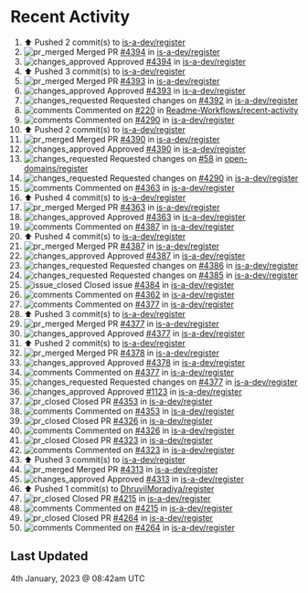 # Recent Activity

<!--RECENT_ACTIVITY:start-->
1. ⬆️ Pushed 2 commit(s) to [is-a-dev/register](https://github.com/is-a-dev/register)
2. ![pr_merged](https://cdn.jsdelivr.net/gh/Readme-Workflows/Readme-Icons@main/icons/octicons/PullRequestMerged.svg) Merged PR [#4394](https://github.com/is-a-dev/register/pull/4394) in [is-a-dev/register](https://github.com/is-a-dev/register)
3. ![changes_approved](https://cdn.jsdelivr.net/gh/Readme-Workflows/Readme-Icons@main/icons/octicons/ApprovedChanges.svg) Approved [#4394](https://github.com/is-a-dev/register/pull/4394#pullrequestreview-1235516720) in [is-a-dev/register](https://github.com/is-a-dev/register)
4. ⬆️ Pushed 3 commit(s) to [is-a-dev/register](https://github.com/is-a-dev/register)
5. ![pr_merged](https://cdn.jsdelivr.net/gh/Readme-Workflows/Readme-Icons@main/icons/octicons/PullRequestMerged.svg) Merged PR [#4393](https://github.com/is-a-dev/register/pull/4393) in [is-a-dev/register](https://github.com/is-a-dev/register)
6. ![changes_approved](https://cdn.jsdelivr.net/gh/Readme-Workflows/Readme-Icons@main/icons/octicons/ApprovedChanges.svg) Approved [#4393](https://github.com/is-a-dev/register/pull/4393#pullrequestreview-1235497987) in [is-a-dev/register](https://github.com/is-a-dev/register)
7. ![changes_requested](https://cdn.jsdelivr.net/gh/Readme-Workflows/Readme-Icons@main/icons/octicons/RequestedChanges.svg) Requested changes on [#4392](https://github.com/is-a-dev/register/pull/4392#pullrequestreview-1235497110) in [is-a-dev/register](https://github.com/is-a-dev/register)
8. ![comments](https://cdn.jsdelivr.net/gh/Readme-Workflows/Readme-Icons@main/icons/octicons/Comment.svg) Commented on [#220](https://github.com/Readme-Workflows/recent-activity/issues/220#issuecomment-1370609272) in [Readme-Workflows/recent-activity](https://github.com/Readme-Workflows/recent-activity)
9. ![comments](https://cdn.jsdelivr.net/gh/Readme-Workflows/Readme-Icons@main/icons/octicons/Comment.svg) Commented on [#4290](https://github.com/is-a-dev/register/pull/4290#issuecomment-1370529020) in [is-a-dev/register](https://github.com/is-a-dev/register)
10. ⬆️ Pushed 2 commit(s) to [is-a-dev/register](https://github.com/is-a-dev/register)
11. ![pr_merged](https://cdn.jsdelivr.net/gh/Readme-Workflows/Readme-Icons@main/icons/octicons/PullRequestMerged.svg) Merged PR [#4390](https://github.com/is-a-dev/register/pull/4390) in [is-a-dev/register](https://github.com/is-a-dev/register)
12. ![changes_approved](https://cdn.jsdelivr.net/gh/Readme-Workflows/Readme-Icons@main/icons/octicons/ApprovedChanges.svg) Approved [#4390](https://github.com/is-a-dev/register/pull/4390#pullrequestreview-1235383520) in [is-a-dev/register](https://github.com/is-a-dev/register)
13. ![changes_requested](https://cdn.jsdelivr.net/gh/Readme-Workflows/Readme-Icons@main/icons/octicons/RequestedChanges.svg) Requested changes on [#58](https://github.com/open-domains/register/pull/58#pullrequestreview-1235335273) in [open-domains/register](https://github.com/open-domains/register)
14. ![changes_requested](https://cdn.jsdelivr.net/gh/Readme-Workflows/Readme-Icons@main/icons/octicons/RequestedChanges.svg) Requested changes on [#4290](https://github.com/is-a-dev/register/pull/4290#pullrequestreview-1235315582) in [is-a-dev/register](https://github.com/is-a-dev/register)
15. ![comments](https://cdn.jsdelivr.net/gh/Readme-Workflows/Readme-Icons@main/icons/octicons/Comment.svg) Commented on [#4363](https://github.com/is-a-dev/register/pull/4363#issuecomment-1370370677) in [is-a-dev/register](https://github.com/is-a-dev/register)
16. ⬆️ Pushed 4 commit(s) to [is-a-dev/register](https://github.com/is-a-dev/register)
17. ![pr_merged](https://cdn.jsdelivr.net/gh/Readme-Workflows/Readme-Icons@main/icons/octicons/PullRequestMerged.svg) Merged PR [#4363](https://github.com/is-a-dev/register/pull/4363) in [is-a-dev/register](https://github.com/is-a-dev/register)
18. ![changes_approved](https://cdn.jsdelivr.net/gh/Readme-Workflows/Readme-Icons@main/icons/octicons/ApprovedChanges.svg) Approved [#4363](https://github.com/is-a-dev/register/pull/4363#pullrequestreview-1235250760) in [is-a-dev/register](https://github.com/is-a-dev/register)
19. ![comments](https://cdn.jsdelivr.net/gh/Readme-Workflows/Readme-Icons@main/icons/octicons/Comment.svg) Commented on [#4387](https://github.com/is-a-dev/register/pull/4387#issuecomment-1370319777) in [is-a-dev/register](https://github.com/is-a-dev/register)
20. ⬆️ Pushed 4 commit(s) to [is-a-dev/register](https://github.com/is-a-dev/register)
21. ![pr_merged](https://cdn.jsdelivr.net/gh/Readme-Workflows/Readme-Icons@main/icons/octicons/PullRequestMerged.svg) Merged PR [#4387](https://github.com/is-a-dev/register/pull/4387) in [is-a-dev/register](https://github.com/is-a-dev/register)
22. ![changes_approved](https://cdn.jsdelivr.net/gh/Readme-Workflows/Readme-Icons@main/icons/octicons/ApprovedChanges.svg) Approved [#4387](https://github.com/is-a-dev/register/pull/4387#pullrequestreview-1235203350) in [is-a-dev/register](https://github.com/is-a-dev/register)
23. ![changes_requested](https://cdn.jsdelivr.net/gh/Readme-Workflows/Readme-Icons@main/icons/octicons/RequestedChanges.svg) Requested changes on [#4386](https://github.com/is-a-dev/register/pull/4386#pullrequestreview-1235202575) in [is-a-dev/register](https://github.com/is-a-dev/register)
24. ![changes_requested](https://cdn.jsdelivr.net/gh/Readme-Workflows/Readme-Icons@main/icons/octicons/RequestedChanges.svg) Requested changes on [#4385](https://github.com/is-a-dev/register/pull/4385#pullrequestreview-1235201975) in [is-a-dev/register](https://github.com/is-a-dev/register)
25. ![issue_closed](https://cdn.jsdelivr.net/gh/Readme-Workflows/Readme-Icons@main/icons/octicons/IssueClosed.svg) Closed issue [#4384](https://github.com/is-a-dev/register/issues/4384) in [is-a-dev/register](https://github.com/is-a-dev/register)
26. ![comments](https://cdn.jsdelivr.net/gh/Readme-Workflows/Readme-Icons@main/icons/octicons/Comment.svg) Commented on [#4362](https://github.com/is-a-dev/register/pull/4362#issuecomment-1370312230) in [is-a-dev/register](https://github.com/is-a-dev/register)
27. ![comments](https://cdn.jsdelivr.net/gh/Readme-Workflows/Readme-Icons@main/icons/octicons/Comment.svg) Commented on [#4377](https://github.com/is-a-dev/register/pull/4377#issuecomment-1370308698) in [is-a-dev/register](https://github.com/is-a-dev/register)
28. ⬆️ Pushed 3 commit(s) to [is-a-dev/register](https://github.com/is-a-dev/register)
29. ![pr_merged](https://cdn.jsdelivr.net/gh/Readme-Workflows/Readme-Icons@main/icons/octicons/PullRequestMerged.svg) Merged PR [#4377](https://github.com/is-a-dev/register/pull/4377) in [is-a-dev/register](https://github.com/is-a-dev/register)
30. ![changes_approved](https://cdn.jsdelivr.net/gh/Readme-Workflows/Readme-Icons@main/icons/octicons/ApprovedChanges.svg) Approved [#4377](https://github.com/is-a-dev/register/pull/4377#pullrequestreview-1235196661) in [is-a-dev/register](https://github.com/is-a-dev/register)
31. ⬆️ Pushed 2 commit(s) to [is-a-dev/register](https://github.com/is-a-dev/register)
32. ![pr_merged](https://cdn.jsdelivr.net/gh/Readme-Workflows/Readme-Icons@main/icons/octicons/PullRequestMerged.svg) Merged PR [#4378](https://github.com/is-a-dev/register/pull/4378) in [is-a-dev/register](https://github.com/is-a-dev/register)
33. ![changes_approved](https://cdn.jsdelivr.net/gh/Readme-Workflows/Readme-Icons@main/icons/octicons/ApprovedChanges.svg) Approved [#4378](https://github.com/is-a-dev/register/pull/4378#pullrequestreview-1234582711) in [is-a-dev/register](https://github.com/is-a-dev/register)
34. ![comments](https://cdn.jsdelivr.net/gh/Readme-Workflows/Readme-Icons@main/icons/octicons/Comment.svg) Commented on [#4377](https://github.com/is-a-dev/register/pull/4377#discussion_r1060605319) in [is-a-dev/register](https://github.com/is-a-dev/register)
35. ![changes_requested](https://cdn.jsdelivr.net/gh/Readme-Workflows/Readme-Icons@main/icons/octicons/RequestedChanges.svg) Requested changes on [#4377](https://github.com/is-a-dev/register/pull/4377#pullrequestreview-1234581675) in [is-a-dev/register](https://github.com/is-a-dev/register)
36. ![changes_approved](https://cdn.jsdelivr.net/gh/Readme-Workflows/Readme-Icons@main/icons/octicons/ApprovedChanges.svg) Approved [#1123](https://github.com/is-a-dev/register/pull/1123#pullrequestreview-1234517069) in [is-a-dev/register](https://github.com/is-a-dev/register)
37. ![pr_closed](https://cdn.jsdelivr.net/gh/Readme-Workflows/Readme-Icons@main/icons/octicons/PullRequestClosed.svg) Closed PR [#4353](https://github.com/is-a-dev/register/pull/4353) in [is-a-dev/register](https://github.com/is-a-dev/register)
38. ![comments](https://cdn.jsdelivr.net/gh/Readme-Workflows/Readme-Icons@main/icons/octicons/Comment.svg) Commented on [#4353](https://github.com/is-a-dev/register/pull/4353#issuecomment-1369739950) in [is-a-dev/register](https://github.com/is-a-dev/register)
39. ![pr_closed](https://cdn.jsdelivr.net/gh/Readme-Workflows/Readme-Icons@main/icons/octicons/PullRequestClosed.svg) Closed PR [#4326](https://github.com/is-a-dev/register/pull/4326) in [is-a-dev/register](https://github.com/is-a-dev/register)
40. ![comments](https://cdn.jsdelivr.net/gh/Readme-Workflows/Readme-Icons@main/icons/octicons/Comment.svg) Commented on [#4326](https://github.com/is-a-dev/register/pull/4326#issuecomment-1369735470) in [is-a-dev/register](https://github.com/is-a-dev/register)
41. ![pr_closed](https://cdn.jsdelivr.net/gh/Readme-Workflows/Readme-Icons@main/icons/octicons/PullRequestClosed.svg) Closed PR [#4323](https://github.com/is-a-dev/register/pull/4323) in [is-a-dev/register](https://github.com/is-a-dev/register)
42. ![comments](https://cdn.jsdelivr.net/gh/Readme-Workflows/Readme-Icons@main/icons/octicons/Comment.svg) Commented on [#4323](https://github.com/is-a-dev/register/pull/4323#issuecomment-1369735216) in [is-a-dev/register](https://github.com/is-a-dev/register)
43. ⬆️ Pushed 3 commit(s) to [is-a-dev/register](https://github.com/is-a-dev/register)
44. ![pr_merged](https://cdn.jsdelivr.net/gh/Readme-Workflows/Readme-Icons@main/icons/octicons/PullRequestMerged.svg) Merged PR [#4313](https://github.com/is-a-dev/register/pull/4313) in [is-a-dev/register](https://github.com/is-a-dev/register)
45. ![changes_approved](https://cdn.jsdelivr.net/gh/Readme-Workflows/Readme-Icons@main/icons/octicons/ApprovedChanges.svg) Approved [#4313](https://github.com/is-a-dev/register/pull/4313#pullrequestreview-1234506757) in [is-a-dev/register](https://github.com/is-a-dev/register)
46. ⬆️ Pushed 1 commit(s) to [DhruvilMoradiya/register](https://github.com/DhruvilMoradiya/register)
47. ![pr_closed](https://cdn.jsdelivr.net/gh/Readme-Workflows/Readme-Icons@main/icons/octicons/PullRequestClosed.svg) Closed PR [#4215](https://github.com/is-a-dev/register/pull/4215) in [is-a-dev/register](https://github.com/is-a-dev/register)
48. ![comments](https://cdn.jsdelivr.net/gh/Readme-Workflows/Readme-Icons@main/icons/octicons/Comment.svg) Commented on [#4215](https://github.com/is-a-dev/register/pull/4215#issuecomment-1369732085) in [is-a-dev/register](https://github.com/is-a-dev/register)
49. ![pr_closed](https://cdn.jsdelivr.net/gh/Readme-Workflows/Readme-Icons@main/icons/octicons/PullRequestClosed.svg) Closed PR [#4264](https://github.com/is-a-dev/register/pull/4264) in [is-a-dev/register](https://github.com/is-a-dev/register)
50. ![comments](https://cdn.jsdelivr.net/gh/Readme-Workflows/Readme-Icons@main/icons/octicons/Comment.svg) Commented on [#4264](https://github.com/is-a-dev/register/pull/4264#issuecomment-1369731713) in [is-a-dev/register](https://github.com/is-a-dev/register)
<!--RECENT_ACTIVITY:end-->

## Last Updated
<!--RECENT_ACTIVITY:last_update-->
4th January, 2023 @ 08:42am UTC
<!--RECENT_ACTIVITY:last_update_end-->

